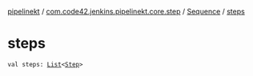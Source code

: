 [pipelinekt](../../index.md) / [com.code42.jenkins.pipelinekt.core.step](../index.md) / [Sequence](index.md) / [steps](./steps.md)

# steps

`val steps: `[`List`](https://kotlinlang.org/api/latest/jvm/stdlib/kotlin.collections/-list/index.html)`<`[`Step`](../-step/index.md)`>`